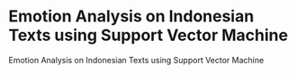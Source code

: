 # Emotion Analysis on Indonesian Texts using Support Vector Machine
Emotion Analysis on Indonesian Texts using Support Vector Machine
